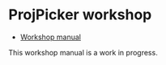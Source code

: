 # ProjPicker workshop

* [Workshop manual](https://workshop.isnew.info/projpicker/)

This workshop manual is a work in progress.
